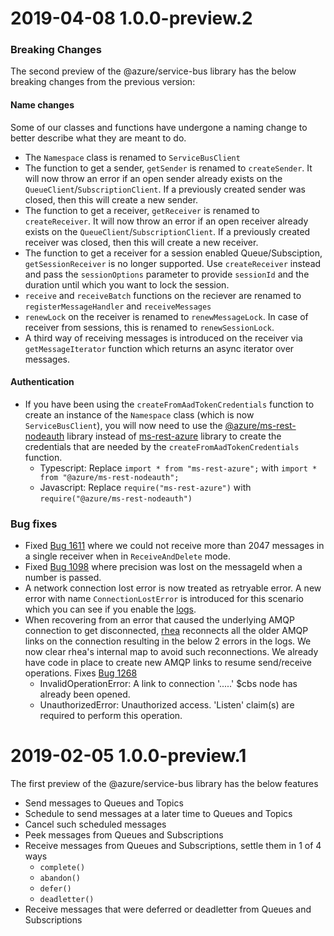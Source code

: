 # 2019-04-08 1.0.0-preview.2

### Breaking Changes

The second preview of the @azure/service-bus library has the below breaking changes from the previous
version:

#### Name changes

Some of our classes and functions have undergone a naming change to better describe what they are
meant to do.

* The `Namespace` class is renamed to `ServiceBusClient`
* The function to get a sender, `getSender` is renamed to `createSender`. It will now throw an error
 if an open sender already exists on the `QueueClient`/`SubscriptionClient`. If a previously created
 sender was closed, then this will create a new sender.
* The function to get a receiver, `getReceiver` is renamed to `createReceiver`. It will now throw an error
 if an open receiver already exists on the `QueueClient`/`SubscriptionClient`. If a previously created
 receiver was closed, then this will create a new receiver.
* The function to get a receiver for a session enabled Queue/Subsciption, `getSessionReceiver` is no
longer supported. Use `createReceiver` instead and pass the `sessionOptions` parameter to provide
`sessionId` and the duration until which you want to lock the session.
* `receive` and `receiveBatch` functions on the reciever are renamed to `registerMessageHandler` and
`receiveMessages`
* `renewLock` on the receiver is renamed to `renewMessageLock`. In case of receiver from sessions,
this is renamed to `renewSessionLock`.
* A third way of receiving messages is introduced on the receiver via `getMessageIterator` function
which returns an async iterator over messages.

#### Authentication

- If you have been using the `createFromAadTokenCredentials` function to create an instance of the 
`Namespace` class (which is now `ServiceBusClient`), you will now need to use the
[@azure/ms-rest-nodeauth](https://www.npmjs.com/package/@azure/ms-rest-nodeauth) 
library instead of [ms-rest-azure](https://www.npmjs.com/package/ms-rest-azure) library to create 
the credentials that are needed by the `createFromAadTokenCredentials` function.
    - Typescript: Replace `import * from "ms-rest-azure";` with `import * from "@azure/ms-rest-nodeauth";`
    - Javascript: Replace `require("ms-rest-azure")` with `require("@azure/ms-rest-nodeauth")`

### Bug fixes

- Fixed [Bug 1611](https://github.com/Azure/azure-sdk-for-js/issues/1611) where we could not receive 
 more than 2047 messages in a single receiver when in `ReceiveAndDelete` mode. 
- Fixed [Bug 1098](https://github.com/Azure/azure-sdk-for-js/issues/1098) where precision was lost
on the messageId when a number is passed.
- A network connection lost error is now treated as retryable error. A new error with name `ConnectionLostError` 
is introduced for this scenario which you can see if you enable the [logs](https://github.com/Azure/azure-sdk-for-js/tree/master/sdk/servicebus/service-bus#enable-logs).
- When recovering from an error that caused the underlying AMQP connection to get disconnected, 
[rhea](https://github.com/amqp/rhea/issues/205) reconnects all the older AMQP links on the connection 
resulting in the below 2 errors in the logs. We now clear rhea's internal map to avoid such reconnections. 
We already have code in place to create new AMQP links to resume send/receive operations. Fixes
[Bug 1268](https://github.com/Azure/azure-sdk-for-js/issues/1268)
    - InvalidOperationError: A link to connection '.....' $cbs node has already been opened.
    - UnauthorizedError: Unauthorized access. 'Listen' claim(s) are required to perform this operation.


# 2019-02-05 1.0.0-preview.1

The first preview of the @azure/service-bus library has the below features
- Send messages to Queues and Topics
- Schedule to send messages at a later time to Queues and Topics
- Cancel such scheduled messages
- Peek messages from Queues and Subscriptions
- Receive messages from Queues and Subscriptions, settle them in 1 of 4 ways
    - `complete()`
    - `abandon()`
    - `defer()`
    - `deadletter()`
- Receive messages that were deferred or deadletter from Queues and Subscriptions
